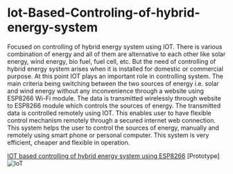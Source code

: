# Iot-Based-Controling-of-hybrid-energy-system

Focused on controlling of hybrid energy system using IOT. There is various combination of energy and all of them are alternative to each other like solar energy, wind energy, bio fuel, fuel cell, etc. But the need of controlling of hybrid energy system arises when it is installed for domestic or commercial purpose. At this point IOT plays an important role in controlling system. The main criteria being switching between the two sources of energy i.e. solar and wind energy without any inconvenience through a website using ESP8266 Wi-Fi module. The data is transmitted wirelessly through website to ESP8266 module which controls the sources of energy. The transmitted data is controlled remotely using IOT. This enables user to have flexible control mechanism remotely through a secured internet web connection. This system helps the user to control the sources of energy, manually and remotely using smart phone or personal computer. This system is very efficient, cheaper and flexible in operation.

[IOT based controlling of hybrid energy system using ESP8266](https://ieeexplore.ieee.org/document/8385294)
[Prototype]
![IoT](https://user-images.githubusercontent.com/81968507/133629640-a40a92ce-af6e-46b7-a7f5-f2d1a3e05bc8.png)

